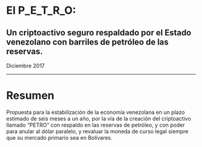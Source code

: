 # El  P_E_T_R_O:
## Un criptoactivo seguro respaldado por el Estado venezolano con barriles de petróleo de las reservas.

Diciembre 2017

---

# Resumen

Propuesta para la estabilización de la economía venezolana en un plazo estimado de seis meses a un año, por la vía de la creación del criptoactivo llamado “PETRO” con respaldo en las reservas de petróleo, y con poder para anular al dólar paralelo, y revaluar la moneda de curso legal siempre que su mercado primario sea en Bolívares.
